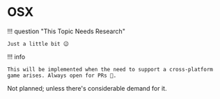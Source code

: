 ﻿# OSX

!!! question "This Topic Needs Research"

    Just a little bit 😉


!!! info

    This will be implemented when the need to support a cross-platform game arises. Always open for PRs 💜.

Not planned; unless there's considerable demand for it.